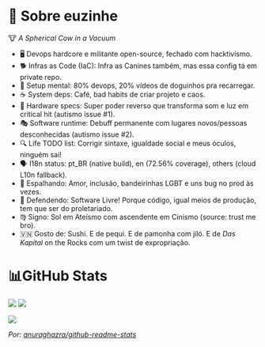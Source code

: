 # 💫 Sobre euzinhe
🐮 *A Spherical Cow in a Vacuum*

- 🖥️ Devops hardcore e militante open-source, fechado com hacktivismo.
- 🐕 Infras as Code (IaC): Infra as Canines também, mas essa config tá em private repo.
- 🧠 Setup mental: 80% devops, 20% vídeos de doguinhos pra recarregar.
- ☕ System deps: Café, bad habits de criar projeto e caos.
- 🤖 Hardware specs: Super poder reverso que transforma som e luz em critical hit (autismo issue #1).
- 🎭 Software runtime: Debuff permanente com lugares novos/pessoas desconhecidas (autismo issue #2).
- 🔍 Life TODO list: Corrigir sintaxe, igualdade social e meus óculos, ninguém sai!
- 🗣️ I18n status: pt_BR (native build), en (72.56% coverage), others (cloud L10n fallback).
- 🌈 Espalhando: Amor, inclusão, bandeirinhas LGBT e uns bug no prod às vezes.
- 🎯 Defendendo: Software Livre! Porque código, igual meios de produção, tem que ser do proletariado.
- ♍ Signo: Sol em Ateísmo com ascendente em Cinismo (source: trust me bro).
- 🇻🇳 Gosto de: Sushi. E de pequi. E de pamonha com jiló. E de *Das Kapital* on the Rocks com um twist de expropriação.

# 📊GitHub Stats

![](https://github-readme-stats.vercel.app/api?username=Vndmtrx&theme=transparent&hide_border=true&include_all_commits=false&count_private=false&rank_icon=github&locale=pt-br) ![](https://github-readme-stats.vercel.app/api/top-langs/?username=Vndmtrx&theme=transparent&hide_border=true&include_all_commits=false&count_private=false&layout=compact&hide=pascal,apacheconf&locale=pt-br)<br/>

![](https://streak-stats.demolab.com?user=Vndmtrx&theme=transparent&hide_border=true&locale=pt_BR&date_format=j%2Fn%5B%2FY%5D&card_width=600)<br/>

*Por: [anuraghazra/github-readme-stats](https://github.com/anuraghazra/github-readme-stats)*
